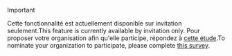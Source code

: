 > [!IMPORTANT]
> <span data-ttu-id="b9ae4-101">Cette fonctionnalité est actuellement disponible sur invitation seulement.</span><span class="sxs-lookup"><span data-stu-id="b9ae4-101">This feature is currently available by invitation only.</span></span> <span data-ttu-id="b9ae4-102">Pour proposer votre organisation afin qu'elle participe, répondez à [cette étude](https://aka.ms/ax2012upgrade).</span><span class="sxs-lookup"><span data-stu-id="b9ae4-102">To nominate your organization to participate, please complete [this survey](https://aka.ms/ax2012upgrade).</span></span> 
